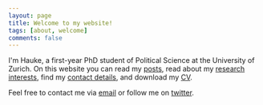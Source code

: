 ```yaml
---
layout: page
title: Welcome to my website!
tags: [about, welcome]
comments: false
---
```

    
I'm Hauke, a first-year PhD student of Political Science at the University of Zurich.
On this website you can read my <a href="{{ site.url }}/posts/">posts</a>, read about my <a href="{{ site.url }}/research/">research interests</a>, find my <a href="{{ site.url }}/">contact details</a>, and download my <a href="{{ site.url }}/cv/">CV</a>.

Feel free to contact me via <a href="mailto:{{ site.email }}" target="_blank" rel="noopener noreferrer">email</a> or follow me on <a href="http://twitter.com/{{ site.twitter }}" target="_blank" rel="noopener noreferrer">twitter</a>.